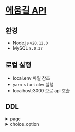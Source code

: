 # [에움길 API](aeum-gil.com)

## 환경
- Node.js `v20.12.0`
- MySQL `8.0.37`

## 로컬 실행
- local.env 파일 참조
- `yarn start:dev` 실행
- localhost:3000 으로 api 호출

## DDL

<details close>
	<summary>page</summary>
	
	CREATE TABLE page
	(
		id          int unsigned AUTO_INCREMENT
			PRIMARY KEY,
		description varchar(300)                       NULL COMMENT '페이지 설명',
		title       varchar(200)                       NOT NULL COMMENT '제목',
		content     text                               NOT NULL COMMENT '본문',
		created_at  datetime DEFAULT CURRENT_TIMESTAMP NOT NULL,
		updated_at  datetime DEFAULT CURRENT_TIMESTAMP NOT NULL ON UPDATE CURRENT_TIMESTAMP
	)
		COMMENT '페이지';
</details>
<details close>
	<summary>choice_option</summary>
	
	CREATE TABLE choice_option
	(
		id           int unsigned AUTO_INCREMENT
			PRIMARY KEY,
		page_id      int unsigned                       NOT NULL COMMENT '선택지가 속한 페이지 id',
		next_page_id int unsigned                       NULL COMMENT '선택지 선택시 이동할 다음 페이지 id',
		order_num    tinyint unsigned                   NOT NULL COMMENT '선택지 순서',
		content      varchar(300)                       NOT NULL COMMENT '내용',
		created_at   datetime DEFAULT CURRENT_TIMESTAMP NOT NULL,
		updated_at   datetime DEFAULT CURRENT_TIMESTAMP NOT NULL ON UPDATE CURRENT_TIMESTAMP,
		CONSTRAINT choice_option_page_id_fk
			FOREIGN KEY (page_id) REFERENCES page (id)
				ON DELETE CASCADE,
		CONSTRAINT choice_option_page_id_fk_2
			FOREIGN KEY (next_page_id) REFERENCES page (id)
				ON DELETE CASCADE
	)
		COMMENT '선택지';
</details>